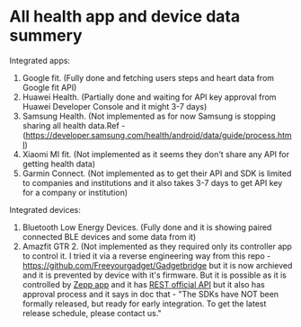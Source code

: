 # All health app and device data summery

Integrated apps:
1) Google fit. (Fully done and fetching users steps and heart data from Google fit API)
2) Huawei Health. (Partially done and waiting for API key approval from Huawei Developer Console and it might 3-7 days)
3) Samsung Health. (Not implemented as for now Samsung is stopping sharing all health data.Ref - (https://developer.samsung.com/health/android/data/guide/process.html)
4) Xiaomi MI fit. (Not implemented as it seems they don't share any API for getting health data)
5) Garmin Connect. (Not implemented as to get their API and SDK is limited to companies and institutions and it also takes 3-7 days to get API key for a company or institution)

Integrated devices:
1) Bluetooth Low Energy Devices. (Fully done and it is showing paired connected BLE devices and some data from it)
2) Amazfit GTR 2. (Not implemented as they required only its controller app to control it. I tried it via a reverse engineering way from this repo - https://github.com/Freeyourgadget/Gadgetbridge but it is now archieved and it is prevented by device with it's firmware. But it is possible as it is controlled by [Zepp app](https://play.google.com/store/apps/details?id=com.huami.watch.hmwatchmanager&hl=en&gl=US) and it has [REST official API](https://github.com/zepp-health/rest-api/wiki) but it also has approval process and it says in doc that - "The SDKs have NOT been formally released, but ready for early integration. To get the latest release schedule, please contact us."
